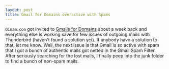 ```yaml
---
layout: post
title: Gmail for Domains overactive with Spams
---
```


`Oinam.com` got invited to [Gmails for Domains](http://www.flickr.com/photos/brajeshwar/157216904/) about a week back and everything else is working save for few issues of outgoing mails with Thunderbird (haven't found a solution yet). If anybody have a solution to that, let me know. Well, the next issue is that Gmail is so active with spam that I got a bunch of authentic mails got netted in the Gmail Spam Filter. After seriously searching for the lost mails, I finally peep into the junk folder to find a bunch of non-spam mails.